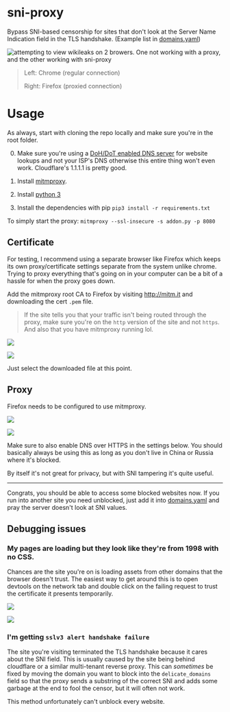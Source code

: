 # sni-proxy

Bypass SNI-based censorship for sites that don't look at the Server Name Indication field in the TLS handshake. (Example list in [domains.yaml](./domains.yaml))

![attempting to view wikileaks on 2 browers. One not working with a proxy, and the other working with sni-proxy](./assets/comparison.png)

> Left: Chrome (regular connection)
>
> Right: Firefox (proxied connection)

# Usage

As always, start with cloning the repo locally and make sure you're in the root folder.

0. Make sure you're using a [DoH/DoT enabled DNS server](https://developers.cloudflare.com/1.1.1.1/encryption/dns-over-https/encrypted-dns-browsers/) for website lookups and not your ISP's DNS otherwise this entire thing won't even work. Cloudflare's 1.1.1.1 is pretty good.

1. Install [mitmproxy](https://mitmproxy.org/).

2. Install [python 3](https://www.python.org/downloads/)

3. Install the dependencies with pip `pip3 install -r requirements.txt`

To simply start the proxy: `mitmproxy --ssl-insecure -s addon.py -p 8080`

## Certificate

For testing, I recommend using a separate browser like Firefox which keeps its own proxy/certificate settings separate from the system unlike chrome. Trying to proxy everything that's going on in your computer can be a bit of a hassle for when the proxy goes down.

Add the mitmproxy root CA to Firefox by visiting http://mitm.it and downloading the cert `.pem` file.

> If the site tells you that your traffic isn't being routed through the proxy, make sure you're on the `http` version of the site and not `https`. And also that you have mitmproxy running lol.

![](./assets/cert_settings.png)

![](./assets/cert_authority_import.png)

Just select the downloaded file at this point.

## Proxy

Firefox needs to be configured to use mitmproxy.

![](./assets/proxy_search.png)

![](./assets/proxy_config.png)

Make sure to also enable DNS over HTTPS in the settings below. You should basically always be using this as long as you don't live in China or Russia where it's blocked.

By itself it's not great for privacy, but with SNI tampering it's quite useful.

---

Congrats, you should be able to access some blocked websites now. If you run into another site you need unblocked, just add it into [domains.yaml](./domains.yaml) and pray the server doesn't look at SNI values.

## Debugging issues

### My pages are loading but they look like they're from 1998 with no CSS.

Chances are the site you're on is loading assets from other domains that the browser doesn't trust. The easiest way to get around this is to open devtools on the network tab and double click on the failing request to trust the certificate it presents temporarily.

![](./assets/cdn_trust.png)

![](./assets/security_risk.png)

### I'm getting `sslv3 alert handshake failure`

The site you're visiting terminated the TLS handshake because it cares about the SNI field. This is usually caused by the site being behind cloudflare or a similar multi-tenant reverse proxy. This can _sometimes_ be fixed by moving the domain you want to block into the `delicate_domains` field so that the proxy sends a substring of the correct SNI and adds some garbage at the end to fool the censor, but it will often not work.

This method unfortunately can't unblock every website.
